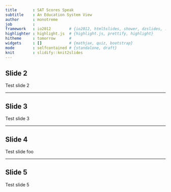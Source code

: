 ```yaml
---
title       : SAT Scores Speak
subtitle    : An Education System View
author      : monotreme
job         : 
framework   : io2012        # {io2012, html5slides, shower, dzslides, ...}
highlighter : highlight.js  # {highlight.js, prettify, highlight}
hitheme     : tomorrow      # 
widgets     : []            # {mathjax, quiz, bootstrap}
mode        : selfcontained # {standalone, draft}
knit        : slidify::knit2slides
---
```



## Slide 2
Test slide 2

---

## Slide 3
Test slide 3

---
## Slide 4
Test slide foo

---
## Slide 5
Test slide 5



